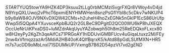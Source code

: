 $START$YUQ5towYA9HZK4DP3ksuu2tLLg0rbMCMziSvgrFXQr8VWoy4vD4jdN9YrpQXLUwoj2vPhcT6pxmiENYHMWHen8snzPsGfIYbI8c5cDkv7wNKUP4b9y8aW84OJV9NXvDXQW42CMs+h2uheH4hoZxEGNk5nGklP1EcS86UrUfpWwp5I5QQpA4YXuvsceKpbBJQ2r2GLBeC9DPgitD2QC00WU6kP8hJXEQXOccUeNrUiKPxaDS0+luMZdrAkqUyuYAZobwph50h8m25ReEDQkoFLxcx80w8H2eyPy2KgZh3qeAifCs71PRGoAY1hlDDUviGMBFUcv4uGiqaLtuxz2M/FEy2nw4xVfmqzzazAr5MdiA2HB40oK4QIfBqrxK5/kAtd88pGdLSUfMXN+HR5m7s7ucDD9oMbLnxl71SDUMkUP/VxmgB7B62D54pzVt7vd2g$END$